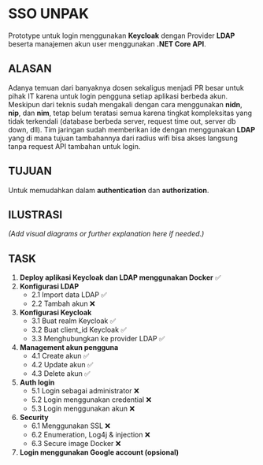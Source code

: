 # SSO UNPAK

Prototype untuk login menggunakan **Keycloak** dengan Provider **LDAP** beserta manajemen akun user menggunakan **.NET Core API**.

## ALASAN

Adanya temuan dari banyaknya dosen sekaligus menjadi PR besar untuk pihak IT karena untuk login pengguna setiap aplikasi berbeda akun. Meskipun dari teknis sudah mengakali dengan cara menggunakan **nidn**, **nip**, dan **nim**, tetap belum teratasi semua karena tingkat kompleksitas yang tidak terkendali (database berbeda server, request time out, server db down, dll). Tim jaringan sudah memberikan ide dengan menggunakan **LDAP** yang di mana tujuan tambahannya dari radius wifi bisa akses langsung tanpa request API tambahan untuk login. 

## TUJUAN  

Untuk memudahkan dalam **authentication** dan **authorization**.

## ILUSTRASI

_(Add visual diagrams or further explanation here if needed.)_

## TASK

1. **Deploy aplikasi Keycloak dan LDAP menggunakan Docker** ✅
2. **Konfigurasi LDAP**
   - 2.1 Import data LDAP ✅
   - 2.2 Tambah akun ❌
3. **Konfigurasi Keycloak**
   - 3.1 Buat realm Keycloak ✅
   - 3.2 Buat client_id Keycloak ✅
   - 3.3 Menghubungkan ke provider LDAP ✅
4. **Management akun pengguna**
   - 4.1 Create akun ✅
   - 4.2 Update akun ✅
   - 4.3 Delete akun ✅
5. **Auth login**
   - 5.1 Login sebagai administrator ❌
   - 5.2 Login menggunakan credential ❌
   - 5.3 Login menggunakan akun ❌
6. **Security**
   - 6.1 Menggunakan SSL ❌
   - 6.2 Enumeration, Log4j & injection ❌
   - 6.3 Secure image Docker ❌
7. **Login menggunakan Google account (opsional)**
